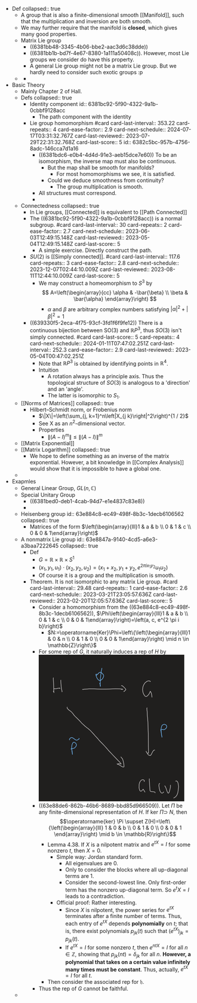 - Def
  collapsed:: true
	- A group that is also a finite-dimensional smooth [[Manifold]], such that the multiplication and inversion are both smooth.
	- We may further require that the manifold is **closed**, which gives many good properties.
	- Matrix Lie group
		- ((6381bb48-3345-4b06-bbe2-aac3d6c38dde))
		- ((6381bb1b-bd7f-4e67-8380-1a111a50408c)). However, most Lie groups we consider do have this property.
		- A general Lie group might not be a matrix Lie group. But we hardly need to consider such exotic groups :p
	-
		-
- Basic Theory
	- Mainly Chapter 2 of Hall.
	- Defs
	  collapsed:: true
		- Identity component
		  id:: 6381bc92-5f90-4322-9a1b-0cbbf9128acc
			- The path component with the identity
		- Lie group homomorphism #card
		  card-last-interval:: 353.22
		  card-repeats:: 4
		  card-ease-factor:: 2.9
		  card-next-schedule:: 2024-07-17T03:31:32.767Z
		  card-last-reviewed:: 2023-07-29T22:31:32.768Z
		  card-last-score:: 5
		  id:: 6382c5bc-957b-4756-8adc-146cca7d1a16
			- ((6381bdc6-e0b4-4d4d-91e3-aeb15dce7e60))
			  To be an isomorphism, the inverse map must also be continuous.
				- But the map shall be smooth for manifolds?
					- For most homomorphisms we see, it is satisfied.
				- Could we deduce smoothness from continuity?
					- The group multiplication is smooth.
			- All structures must correspond.
			-
	- Connectedness
	  collapsed:: true
		- In Lie groups, [[Connected]] is equivalent to [[Path Connected]]
		- The ((6381bc92-5f90-4322-9a1b-0cbbf9128acc)) is a normal subgroup. #card
		  card-last-interval:: 30
		  card-repeats:: 2
		  card-ease-factor:: 2.7
		  card-next-schedule:: 2023-06-03T12:49:15.148Z
		  card-last-reviewed:: 2023-05-04T12:49:15.148Z
		  card-last-score:: 5
			- A simple exercise. Directly construct the path.
		- $SU(2)$ is [[Simply connected]]. #card
		  card-last-interval:: 117.6
		  card-repeats:: 3
		  card-ease-factor:: 2.8
		  card-next-schedule:: 2023-12-07T02:44:10.009Z
		  card-last-reviewed:: 2023-08-11T12:44:10.009Z
		  card-last-score:: 5
			- We may construct a homeomorphism to $S^3$ by 
			  $$
			  A=\left(\begin{array}{cc}
			  \alpha & -\bar{\beta} \\
			  \beta & \bar{\alpha}
			  \end{array}\right)
			  $$
				- $\alpha$ and $\beta$ are arbitrary complex numbers satisfying $|\alpha|^2+|\beta|^2=1$
		- ((639330f5-2eca-4f75-93cf-3fd1f6f9fe12)) There is a continuous bijection between $\mathrm{SO}(3)$ and $\mathbb{R} P^3$, thus $SO(3)$ isn't simply connected. #card
		  card-last-score:: 5
		  card-repeats:: 4
		  card-next-schedule:: 2024-01-11T07:47:02.251Z
		  card-last-interval:: 252.3
		  card-ease-factor:: 2.9
		  card-last-reviewed:: 2023-05-04T00:47:02.251Z
			- Note that $\mathbb{R} P^3$ is obtained by identifying points in $\mathbb R^4$.
			- Intuition
				- A rotation always has a principle axis. Thus the topological structure of $SO(3)$ is analogous to a 'direction' and an 'angle'.
				- The latter is isomorphic to $S_1$.
	- [[Norms of Matrices]]
	  collapsed:: true
		- Hilbert–Schmidt norm, or Frobenius norm
			- $\|X\|=\left(\sum_{j, k=1}^n\left|X_{j k}\right|^2\right)^{1 / 2}$
			- See X as an $n^2$-dimensional vector.
			- Properties
				- $\left\|(A-I)^m\right\| \leq\|(A-I)\|^m$
	- [[Matrix Exponential]]
	- [[Matrix Logarithm]]
	  collapsed:: true
		- We hope to define something as an inverse of the matrix exponential.
		  However, a bit knowledge in [[Complex Analysis]] would show that it is impossible to have a global one.
	-
- Exapmles
	- General Linear Group, $GL(n,\mathbb C)$
	- Special Unitary Group
		- ((6381bed0-deb1-4cab-94d7-e1e4837c83e8))
		-
	- Heisenberg group
	  id:: 63e884c8-ec49-498f-8b3c-1decb6106562
	  collapsed:: true
		- Matrices of the form $\left(\begin{array}{lll}1 & a & b \\ 0 & 1 & c \\ 0 & 0 & 1\end{array}\right)$
	- A nonmatrix Lie group
	  id:: 63e8847a-9140-4cd5-a6e3-a3baa7222645
	  collapsed:: true
		- Def
			- $G=\mathbb{R} \times \mathbb{R} \times S^1$
			- $\left(x_1, y_1, u_1\right) \cdot\left(x_2, y_2, u_2\right)=\left(x_1+x_2, y_1+y_2, e^{2\pi i x_1 y_2} u_1 u_2\right)$
			- Of course it is a group and the multiplication is smooth.
		- Theorem. It is not isomorphic to any matrix Lie group. #card
		  card-last-interval:: 29.48
		  card-repeats:: 1
		  card-ease-factor:: 2.6
		  card-next-schedule:: 2023-03-21T23:05:57.636Z
		  card-last-reviewed:: 2023-02-20T12:05:57.636Z
		  card-last-score:: 5
			- Consider a homomorphism from the ((63e884c8-ec49-498f-8b3c-1decb6106562)), $\Phi\left(\begin{array}{lll}1 & a & b \\ 0 & 1 & c \\ 0 & 0 & 1\end{array}\right)=\left(a, c, e^{2 \pi i b}\right)$
				- $N:=\operatorname{Ker}\Phi=\left\{\left(\begin{array}{lll}1 & 0 & n \\ 0 & 1 & 0 \\ 0 & 0 & 1\end{array}\right) \mid n \in \mathbb{Z}\right\}$
			- For some rep of $G$, it naturally induces a rep of $H$ by ![image.png](../assets/image_1676185047825_0.png)
			- ((63e88de6-862b-46b6-8689-bbd85d966509)). Let $\Pi$ be any finite-dimensional representation of $H$. If ker $\Pi \supset$ $N$, then 
			  $$\operatorname{ker} \Pi \supset Z(H)=\left\{\left(\begin{array}{lll}
			  1 & 0 & b \\
			  0 & 1 & 0 \\
			  0 & 0 & 1
			  \end{array}\right) \mid b \in \mathbb{R}\right\}$$
				- Lemma 4.38. If $X$ is a nilpotent matrix and $e^{t X}=I$ for some nonzero $t$, then $X=0$.
					- Simple way: Jordan standard form.
						- All eigenvalues are 0.
						- Only to consider the blocks where all up-diagonal terms are 1.
						- Consider the second-lowest line. Only first-order term has the nonzero up-diagonal term. So $e^tX=I$ leads to a contradiction.
					- Official proof: Rather interesting.
						- Since $X$ is nilpotent, the power series for $e^{t X}$ terminates after a finite number of terms. Thus, each entry of $e^{t X}$ depends **polynomially** on $t$; that is, there exist polynomials $p_{j k}(t)$ such that $\left(e^{t X}\right)_{j k}=p_{j k}(t)$.
						- If $e^{t X}=I$ for some nonzero $t$, then $e^{n t X}=I$ for all $n \in \mathbb{Z}$, showing that $p_{j k}(n t)=\delta_{j k}$ for all $n$. **However, a polynomial that takes on a certain value infinitely many times must be constant**. Thus, actually, $e^{t X}=I$ for all $t$.
				- Then consider the associated rep for $\mathfrak h$.
			- Thus the rep of $G$ cannot be faithful.
	-
